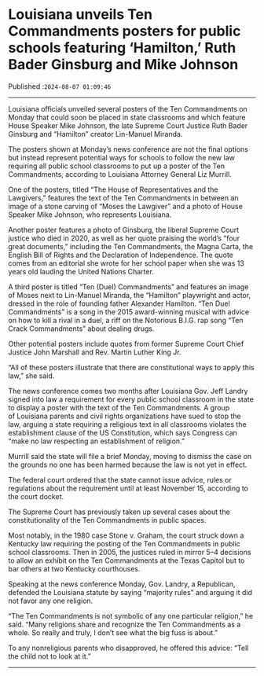 # Louisiana unveils Ten Commandments posters for public schools featuring ‘Hamilton,’ Ruth Bader Ginsburg and Mike Johnson

Published :`2024-08-07 01:09:46`

---

Louisiana officials unveiled several posters of the Ten Commandments on Monday that could soon be placed in state classrooms and which feature House Speaker Mike Johnson, the late Supreme Court Justice Ruth Bader Ginsburg and “Hamilton” creator Lin-Manuel Miranda.

The posters shown at Monday’s news conference are not the final options but instead represent potential ways for schools to follow the new law requiring all public school classrooms to put up a poster of the Ten Commandments, according to Louisiana Attorney General Liz Murrill.

One of the posters, titled “The House of Representatives and the Lawgivers,” features the text of the Ten Commandments in between an image of a stone carving of “Moses the Lawgiver” and a photo of House Speaker Mike Johnson, who represents Louisiana.

Another poster features a photo of Ginsburg, the liberal Supreme Court justice who died in 2020, as well as her quote praising the world’s “four great documents,” including the Ten Commandments, the Magna Carta, the English Bill of Rights and the Declaration of Independence. The quote comes from an editorial she wrote for her school paper when she was 13 years old lauding the United Nations Charter.

A third poster is titled “Ten (Duel) Commandments” and features an image of Moses next to Lin-Manuel Miranda, the “Hamilton” playwright and actor, dressed in the role of founding father Alexander Hamilton. “Ten Duel Commandments” is a song in the 2015 award-winning musical with advice on how to kill a rival in a duel, a riff on the Notorious B.I.G. rap song “Ten Crack Commandments” about dealing drugs.

Other potential posters include quotes from former Supreme Court Chief Justice John Marshall and Rev. Martin Luther King Jr.

“All of these posters illustrate that there are constitutional ways to apply this law,” she said.

The news conference comes two months after Louisiana Gov. Jeff Landry signed into law a requirement for every public school classroom in the state to display a poster with the text of the Ten Commandments. A group of Louisiana parents and civil rights organizations have sued to stop the law, arguing a state requiring a religious text in all classrooms violates the establishment clause of the US Constitution, which says Congress can “make no law respecting an establishment of religion.”

Murrill said the state will file a brief Monday, moving to dismiss the case on the grounds no one has been harmed because the law is not yet in effect.

The federal court ordered that the state cannot issue advice, rules or regulations about the requirement until at least November 15, according to the court docket.

The Supreme Court has previously taken up several cases about the constitutionality of the Ten Commandments in public spaces.

Most notably, in the 1980 case Stone v. Graham, the court struck down a Kentucky law requiring the posting of the Ten Commandments in public school classrooms. Then in 2005, the justices ruled in mirror 5–4 decisions to allow an exhibit on the Ten Commandments at the Texas Capitol but to bar others at two Kentucky courthouses.

Speaking at the news conference Monday, Gov. Landry, a Republican, defended the Louisiana statute by saying “majority rules” and arguing it did not favor any one religion.

“The Ten Commandments is not symbolic of any one particular religion,” he said. “Many religions share and recognize the Ten Commandments as a whole. So really and truly, I don’t see what the big fuss is about.”

To any nonreligious parents who disapproved, he offered this advice: “Tell the child not to look at it.”

---

